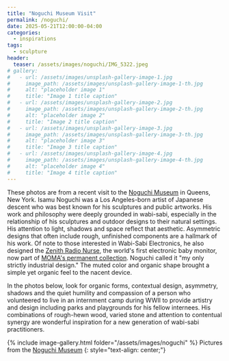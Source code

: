 ```yaml
---
title: "Noguchi Museum Visit"
permalink: /noguchi/
date: 2025-05-21T12:00:00-04:00
categories:
  - inspirations
tags:
  - sculpture
header:
  teaser: /assets/images/noguchi/IMG_5322.jpeg
# gallery:
#   - url: /assets/images/unsplash-gallery-image-1.jpg
#     image_path: /assets/images/unsplash-gallery-image-1-th.jpg
#     alt: "placeholder image 1"
#     title: "Image 1 title caption"
#   - url: /assets/images/unsplash-gallery-image-2.jpg
#     image_path: /assets/images/unsplash-gallery-image-2-th.jpg
#     alt: "placeholder image 2"
#     title: "Image 2 title caption"
#   - url: /assets/images/unsplash-gallery-image-3.jpg
#     image_path: /assets/images/unsplash-gallery-image-3-th.jpg
#     alt: "placeholder image 3"
#     title: "Image 3 title caption"
#   - url: /assets/images/unsplash-gallery-image-4.jpg
#     image_path: /assets/images/unsplash-gallery-image-4-th.jpg
#     alt: "placeholder image 4"
#     title: "Image 4 title caption"
---
```


These photos are from a recent visit to the [Noguchi Museum](https://www.noguchi.org) in Queens, New York. Isamu Noguchi was a Los Angeles-born artist of Japanese descent who was best known for his sculptures and public artworks. His work and philosophy were deeply grounded in wabi-sabi, especially in the relationship of his sculptures and outdoor designs to their natural settings. His attention to light, shadows and space reflect that aesthetic. Asymmetric designs that often include rough, unfinished components are a hallmark of his work. Of note to those interested in Wabi-Sabi Electronics, he also designed the [Zenith Radio Nurse](https://en.wikipedia.org/wiki/Zenith_Radio_Nurse), the world's first electronic baby monitor, now part of [MOMA's permanent collection](https://www.moma.org/collection/works/4341?artist_id=4324&page=1&sov_referrer=artist). Noguchi called it "my only strictly industrial design." The muted color and organic shape brought a simple yet organic feel to the nacent device. 

In the photos below, look for organic forms, contextual design, asymmetry, shadows and the quiet humility and compassion of a person who volunteered to live in an internment camp during WWII to provide artistry and design including parks and playgrounds for his fellow internees. His combinations of rough-hewn wood, varied stone and attention to contentual synergy are wonderful inspiration for a new generation of wabi-sabi practitioners. 

<!-- {% include gallery caption="Pictures from the [Noguchi Museum](https://www.noguchi.org)" %} -->

{% include image-gallery.html folder="/assets/images/noguchi" %}
Pictures from the [Noguchi Museum](https://www.noguchi.org)
{: style="text-align: center;"}

